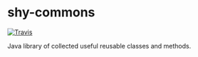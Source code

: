 # shy-commons

[![Travis](https://img.shields.io/travis/sim642/shy-commons.svg)](https://travis-ci.org/sim642/shy-commons)

Java library of collected useful reusable classes and methods.